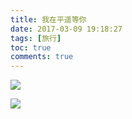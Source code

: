 ```yaml
---
title: 我在平遥等你
date: 2017-03-09 19:18:27
tags: [旅行]
toc: true
comments: true
---
```


![](https://bytebucket.org/hotbaby/resource/raw/7d8f72b68eda348ba55bae0ec6b08c774177aeef/平遥/平遥1.jpg)

![](https://bytebucket.org/hotbaby/resource/raw/7d8f72b68eda348ba55bae0ec6b08c774177aeef/平遥/平遥2.jpg)